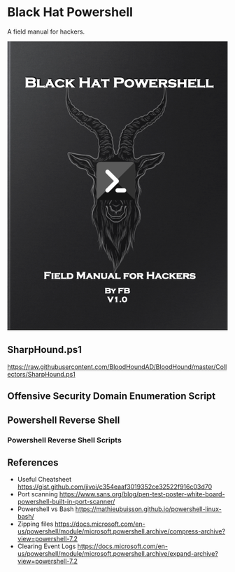# Black Hat Powershell

A field manual for hackers.

![](1cover.png)


## SharpHound.ps1
https://raw.githubusercontent.com/BloodHoundAD/BloodHound/master/Collectors/SharpHound.ps1



## Offensive Security Domain Enumeration Script
## Powershell Reverse Shell

### Powershell Reverse Shell Scripts


## References
- Useful Cheatsheet https://gist.github.com/jivoi/c354eaaf3019352ce32522f916c03d70
- Port scanning https://www.sans.org/blog/pen-test-poster-white-board-powershell-built-in-port-scanner/
- Powershell vs Bash https://mathieubuisson.github.io/powershell-linux-bash/
- Zipping files https://docs.microsoft.com/en-us/powershell/module/microsoft.powershell.archive/compress-archive?view=powershell-7.2
- Clearing Event Logs https://docs.microsoft.com/en-us/powershell/module/microsoft.powershell.archive/expand-archive?view=powershell-7.2


